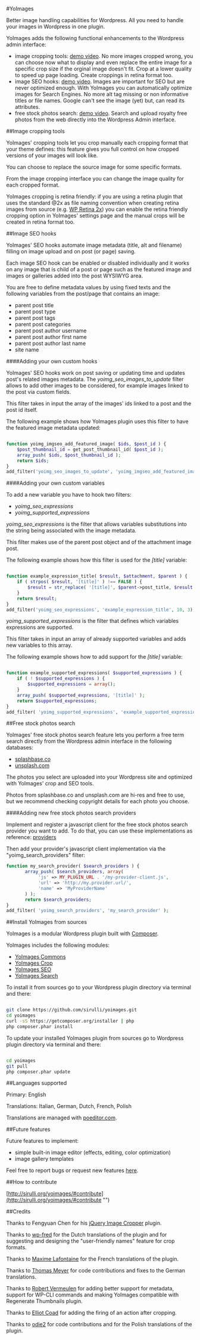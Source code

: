 #YoImages

Better image handling capabilities for Wordpress.
All you need to handle your images in Wordpress in one plugin.

YoImages adds the following functional enhancements to the Wordpress admin interface:
- image cropping tools: [demo video](https://www.youtube.com/watch?v=nGkn7A8gA6M ""). No more images cropped wrong, you can choose now what to display and even replace the entire image for a specific crop size if the orginal image doesn't fit. Crop at a lower quality to speed up page loading. Create croppings in retina format too.
- image SEO hooks: [demo video](https://www.youtube.com/watch?v=ZMv4Pqp4HQA ""). Images are important for SEO but are never optimized enough. With YoImages you can automatically optimize images for Search Engines. No more alt tag missing or non informative titles or file names. Google can't see the image (yet) but, can read its attributes.
- free stock photos search: [demo video](https://www.youtube.com/watch?v=QH9uzQ2hE_c ""). Search and upload royalty free photos from the web directly into the Wordpress Admin interface.


##Image cropping tools

YoImages' cropping tools let you crop manually each cropping format that your theme defines: this feature gives you full control on how cropped versions of your images will look like.

You can choose to replace the source image for some specific formats.

From the image cropping interface you can change the image quality for each cropped format.

YoImages cropping is retina friendly: if you are using a retina plugin that uses the standard @2x as file naming convention when creating retina images from source (e.g. [WP Retina 2x](https://wordpress.org/plugins/wp-retina-2x/ "")) you can enable the retina friendly cropping option in YoImages' settings page and the manual crops will be created in retina format too.

##Image SEO hooks

YoImages' SEO hooks automate image metadata (title, alt and filename) filling on image upload and on post (or page) saving.

Each image SEO hook can be enabled or disabled individually and it works on any image that is child of a post or page such as the featured image and images or galleries added into the post WYSIWYG area.

You are free to define metadata values by using fixed texts and the following variables from the post/page that contains an image:
- parent post title
- parent post type
- parent post tags
- parent post categories
- parent post author username
- parent post author first name
- parent post author last name
- site name


####Adding your own custom hooks

YoImages' SEO hooks work on post saving or updating time and updates post's related images metadata.
The *yoimg_seo_images_to_update* filter allows to add other images to be considered, for example images linked to the post via custom fields.

This filter takes in input the array of the images' ids linked to a post and the post id itself.

The following example shows how YoImages plugin uses this filter to have the featured image metadata updated:

```php

function yoimg_imgseo_add_featured_image( $ids, $post_id ) {
	$post_thumbnail_id = get_post_thumbnail_id( $post_id );
	array_push( $ids, $post_thumbnail_id );
	return $ids;
}
add_filter('yoimg_seo_images_to_update', 'yoimg_imgseo_add_featured_image', 10, 2);

```


####Adding your own custom variables

To add a new variable you have to hook two filters:
- *yoimg_seo_expressions*
- *yoimg_supported_expressions*


*yoimg_seo_expressions* is the filter that allows variables substitutions into the string being associated with the image metadata.

This filter makes use of the parent post object and of the attachment image post.

The following example shows how this filter is used for the *\[title\]* variable: 

```php

function example_expression_title( $result, $attachment, $parent ) {
	if ( strpos( $result, '[title]' ) !== FALSE ) {
		$result = str_replace( '[title]', $parent->post_title, $result );
	}
	return $result;
}
add_filter('yoimg_seo_expressions', 'example_expression_title', 10, 3);

```

*yoimg_supported_expressions* is the filter that defines which variables expressions are supported.

This filter takes in input an array of already supported variables and adds new variables to this array.

The following example shows how to add support for the *\[title\]* variable:

```php

function example_supported_expressions( $supported_expressions ) {
	if ( ! $supported_expressions ) {
		$supported_expressions = array();
	}
	array_push( $supported_expressions, '[title]' );
	return $supported_expressions;
}
add_filter( 'yoimg_supported_expressions', 'example_supported_expressions', 10, 1 );

```


##Free stock photos search

YoImages' free stock photos search feature lets you perform a free term search directly from the Wordpress admin interface in the following databases:
- [splashbase.co](http://www.splashbase.co/ "")
- [unsplash.com](https://unsplash.com/ "")

The photos you select are uploaded into your Wordpress site and optimized with YoImages' crop and SEO tools.

Photos from splashbase.co and unsplash.com are hi-res and free to use, but we recommend checking copyright details for each photo you choose.


####Adding new free stock photos search providers

Implement and register a javascript client for the free stock photos search provider you want to add.
To do that, you can use these implementations as reference: [providers](https://github.com/sirulli/yoimages-search/blob/master/inc/js/providers "")

Then add your provider's javascript client implementation via the "yoimg_search_providers" filter: 

```php
function my_search_provider( $search_providers ) {
       array_push( $search_providers, array(
			'js' => MY_PLUGIN_URL . '/my-provider-client.js',
			'url' => 'http://my.provider.url/',
			'name' => 'MyProviderName'
	   ) );
       return $search_providers;
}
add_filter( 'yoimg_search_providers', 'my_search_provider' );
```



##Install YoImages from sources

YoImages is a modular Wordpress plugin built with [Composer](https://getcomposer.org/ "").

YoImages includes the following modules:

* [YoImages Commons](https://github.com/sirulli/yoimages-commons "")
* [YoImages Crop](https://github.com/sirulli/yoimages-crop "")
* [YoImages SEO](https://github.com/sirulli/yoimages-seo "")
* [YoImages Search](https://github.com/sirulli/yoimages-search "")


To install it from sources go to your Wordpress plugin directory via terminal and there:

```sh

git clone https://github.com/sirulli/yoimages.git
cd yoimages
curl -sS https://getcomposer.org/installer | php
php composer.phar install

```


To update your installed YoImages plugin from sources go to Wordpress plugin directory via terminal and there: 

```sh

cd yoimages
git pull
php composer.phar update

```

##Languages supported

Primary: English

Translations: Italian, German, Dutch, French, Polish

Translations are managed with [poeditor.com](https://poeditor.com/projects/view?id=25799 "").

##Future features

Future features to implement:
- simple built-in image editor (effects, editing, color optimization)
- image gallery templates


Feel free to report bugs or request new features [here](https://github.com/sirulli/yoimages/issues "").

##How to contribute

[http://sirulli.org/yoimages/#contribute](http://sirulli.org/yoimages/#contribute "")

##Credits

Thanks to Fengyuan Chen for his [jQuery Image Cropper](http://fengyuanchen.github.io/cropper/ "") plugin.

Thanks to [wp-fred](https://profiles.wordpress.org/wp-fred-1/ "") for the Dutch translations of the plugin and for suggesting and designing the "user-friendly names" feature for crop formats.

Thanks to [Maxime Lafontaine](http://www.maximelafontaine.net/ "") for the French translations of the plugin.

Thanks to [Thomas Meyer](https://github.com/tmconnect/ "") for code contributions and fixes to the German translations.

Thanks to [Robert Vermeulen](https://github.com/robert388 "") for adding better support for metadata, support for WP-CLI commands and making YoImages compatible with Regenerate Thumbnails plugin.

Thanks to [Elliot Coad](https://github.com/ecoad "") for adding the firing of an action after cropping.

Thanks to [odie2](https://github.com/odie2/ "") for code contributions and for the Polish translations of the plugin.
